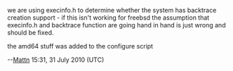 we are using execinfo.h to determine whether the system has backtrace
creation support - if this isn't working for freebsd the assumption that
execinfo.h and backtrace function are going hand in hand is just wrong
and should be fixed.

the amd64 stuff was added to the configure script


--[Mattn](User:Mattn "wikilink") 15:31, 31 July 2010 (UTC)